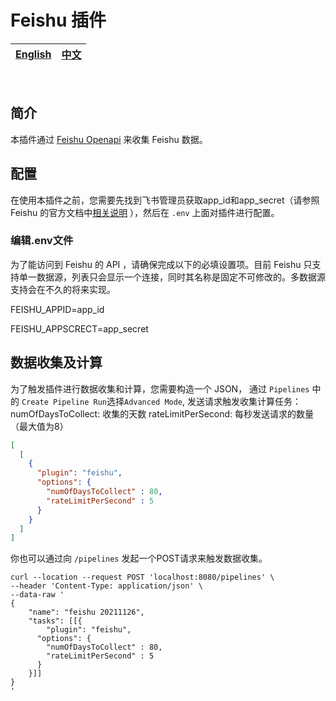 # Feishu 插件

<div align="center">

| [English](README.md) | [中文](README-zh-CN.md) |
| --- | --- |

</div>

<br>

## 简介

本插件通过 [Feishu Openapi](https://open.feishu.cn/document/home/user-identity-introduction/introduction) 来收集 Feishu 数据。

## 配置

在使用本插件之前，您需要先找到飞书管理员获取app_id和app_secret（请参照 Feishu 的官方文档中[相关说明](https://open.feishu.cn/document/ukTMukTMukTM/ukDNz4SO0MjL5QzM/auth-v3/auth/tenant_access_token_internal)
），然后在 `.env` 上面对插件进行配置。

### 编辑.env文件

为了能访问到 Feishu 的 API ，请确保完成以下的必填设置项。目前 Feishu 只支持单一数据源，列表只会显示一个连接，同时其名称是固定不可修改的。多数据源支持会在不久的将来实现。

FEISHU_APPID=app_id

FEISHU_APPSCRECT=app_secret

## 数据收集及计算

为了触发插件进行数据收集和计算，您需要构造一个 JSON， 通过 `Pipelines` 中的 `Create Pipeline Run`选择`Advanced Mode`, 发送请求触发收集计算任务：
numOfDaysToCollect: 收集的天数
rateLimitPerSecond: 每秒发送请求的数量（最大值为8）

```json
[
  [
    {
      "plugin": "feishu",
      "options": {
        "numOfDaysToCollect" : 80,
        "rateLimitPerSecond" : 5
      }
    }
  ]
]
```

你也可以通过向 `/pipelines` 发起一个POST请求来触发数据收集。
```
curl --location --request POST 'localhost:8080/pipelines' \
--header 'Content-Type: application/json' \
--data-raw '
{
    "name": "feishu 20211126",
    "tasks": [[{
        "plugin": "feishu",
      "options": {
        "numOfDaysToCollect" : 80,
        "rateLimitPerSecond" : 5
      }
    }]]
}
'
```